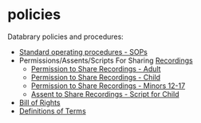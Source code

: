 policies
========

Databrary policies and procedures:

- [Standard operating procedures - SOPs](sops.md)
- Permissions/Assents/Scripts For Sharing [Recordings](definitions.md/#Recordings)
	- [Permission to Share Recordings - Adult](permission-to-share-recordings-adult.md)
	- [Permission to Share Recordings - Child](permission-to-share-recordings-child.md)
	- [Permission to Share Recordings - Minors 12-17](permission-to-share-recordings-minor12-17.md)
	- [Assent to Share Recordings - Script for Child](assent-to-share-recordings-child-script.md)
- [Bill of Rights](bill-of-rights.md)
- [Definitions of Terms](definitions.md)
